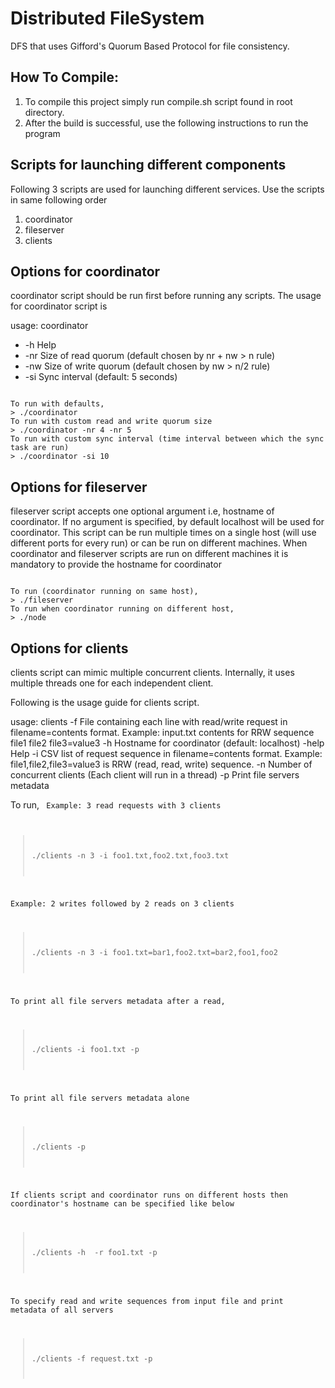 # Distributed FileSystem
DFS that uses Gifford's Quorum Based Protocol for file consistency. 

How To Compile:
--------------
1) To compile this project simply run compile.sh script found in root directory.
2) After the build is successful, use the following instructions to run the program

Scripts for launching different components
------------------------------------------
Following 3 scripts are used for launching different services. Use the scripts in
same following order
1) coordinator
2) fileserver
3) clients

Options for coordinator
-----------------------
coordinator script should be run first before running any scripts. The usage for
coordinator script is

usage: coordinator
 + -h          Help
 + -nr <arg>   Size of read quorum (default chosen by nr + nw > n rule)
 + -nw <arg>   Size of write quorum (default chosen by nw > n/2 rule)
 + -si <arg>   Sync interval (default: 5 seconds)

<code>
To run with defaults,
> ./coordinator
To run with custom read and write quorum size
> ./coordinator -nr 4 -nr 5
To run with custom sync interval (time interval between which the sync task are run)
> ./coordinator -si 10
</code>

Options for fileserver
----------------------
fileserver script accepts one optional argument i.e, hostname of coordinator. 
If no argument is specified, by default localhost will be used for coordinator. 
This script can be run multiple times on a single host (will use different
ports for every run) or can be run on different machines. When coordinator
and fileserver scripts are run on different machines it is mandatory to provide
the hostname for coordinator

<code>
To run (coordinator running on same host),
> ./fileserver
To run when coordinator running on different host,
> ./node <hostname-for-coordinator>
</code>

Options for clients
-------------------
clients script can mimic multiple concurrent clients. Internally, it uses multiple
threads one for each independent client.

Following is the usage guide for clients script.

usage: clients
 -f <arg>   File containing each line with read/write request in
            filename=contents format.
            Example: input.txt contents for RRW sequence
            file1
            file2
            file3=value3
 -h <arg>   Hostname for coordinator (default: localhost)
 -help      Help
 -i <arg>   CSV list of request sequence in filename=contents format.
            Example: file1,file2,file3=value3 is RRW (read, read, write)
            sequence.
 -n <arg>   Number of concurrent clients (Each client will run in a
            thread)
 -p         Print file servers metadata

To run,
<code>
Example: 3 read requests with 3 clients
> ./clients -n 3 -i foo1.txt,foo2.txt,foo3.txt

Example: 2 writes followed by 2 reads on 3 clients

> ./clients -n 3 -i foo1.txt=bar1,foo2.txt=bar2,foo1,foo2

To print all file servers metadata after a read,

> ./clients -i foo1.txt -p

To print all file servers metadata alone

> ./clients -p

If clients script and coordinator runs on different hosts then coordinator's
hostname can be specified like below

> ./clients -h <coordinator-hostname> -r foo1.txt -p

To specify read and write sequences from input file and print metadata of all servers

> ./clients -f request.txt -p
</code>
